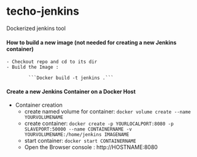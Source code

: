 # techo-jenkins
Dockerized jenkins tool


#### How to build a new image (not needed for creating a new Jenkins container)

    - Checkout repo and cd to its dir
    - Build the Image :
    
            ```Docker build -t jenkins .```



#### Create a new Jenkins Container on a Docker Host

- Container creation
    - create named volume for container: `docker volume create --name YOURVOLUMENAME`
    - create container: 
        `docker create -p YOURLOCALPORT:8080 -p SLAVEPORT:50000 --name CONTAINERNAME -v YOURVOLUMENAME:/home/jenkins IMAGENAME`
    - start container: `docker start CONTAINERNAME`
    - Open the Browser console : http://HOSTNAME:8080
